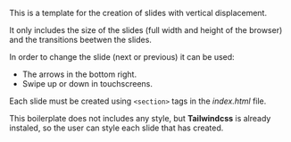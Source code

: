 This is a template for the creation of slides with vertical displacement.

It only includes the size of the slides (full width and height of the browser) and the transitions beetwen the slides.

In order to change the slide (next or previous) it can be used:
* The arrows in the bottom right.
* Swipe up or down in touchscreens.

Each slide must be created using `<section>` tags in the _index.html_ file.

This boilerplate does not includes any style, but **Tailwindcss** is already instaled, so the user can style each slide that has created.
